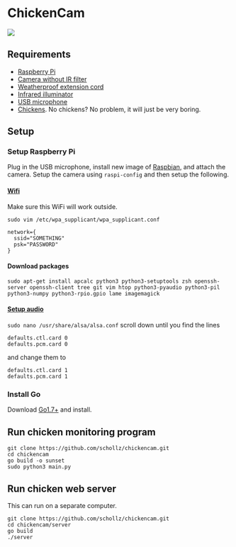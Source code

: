 # ChickenCam

![](https://raw.githubusercontent.com/schollz/hens/master/server/static/img/chicken.png)

## Requirements

- [Raspberry Pi](https://www.amazon.com/Raspberry-Pi-RASP-PI-3-Model-Motherboard/dp/B01CD5VC92/ref=sr_1_4?s=pc&ie=UTF8&qid=1473017394&sr=1-4&keywords=raspberry+pi)
- [Camera without IR filter](https://www.amazon.com/gp/product/B00KX3HS4K/ref=oh_aui_detailpage_o01_s00?ie=UTF8&psc=1)
- [Weatherproof extension cord](https://www.amazon.com/gp/product/B00OS7ELK6/ref=oh_aui_detailpage_o05_s00?ie=UTF8&psc=1)
- [Infrared illuminator](https://www.amazon.com/CMVision-WideAngle-60-80-Degree-Illuminator/dp/B00YSP8YSS/ref=sr_1_4?ie=UTF8&qid=1473099576&sr=8-4&keywords=ir+illumination)
- [USB microphone](https://www.amazon.com/gp/product/B014MASID4/ref=oh_aui_detailpage_o06_s00?ie=UTF8&psc=1)
- [Chickens](https://cse.google.com/cse?cx=008732268318596706411:nhtd4cwl5xu&q=chickens&oq=chickens&gs_l=partner.3...1329.2438.0.2513.10.9.0.1.1.0.152.791.3j5.8.0.gsnos%2Cn%3D13...0.981j163459j9j1..1ac.1.25.partner..4.6.472.KwyGWJjj03s#gsc.tab=0&gsc.q=chickens%20for%20sale&gsc.sort=). No chickens? No problem, it will just be very boring.

## Setup

### Setup Raspberry Pi

Plug in the USB microphone, install new image of [Raspbian](https://www.raspberrypi.org/downloads/raspbian/), and attach the camera. Setup the camera using `raspi-config` and then setup the following.

#### [Wifi](https://www.raspberrypi.org/documentation/configuration/wireless/wireless-cli.md)

Make sure this WiFi will work outside.

`sudo vim /etc/wpa_supplicant/wpa_supplicant.conf`

    network={
      ssid="SOMETHING"
      psk="PASSWORD"
    }


#### Download packages

```
sudo apt-get install apcalc python3 python3-setuptools zsh openssh-server openssh-client tree git vim htop python3-pyaudio python3-pil python3-numpy python3-rpio.gpio lame imagemagick
```

#### [Setup audio](http://raspberrypi.stackexchange.com/questions/37177/best-way-to-setup-usb-mic-as-system-default-on-raspbian-jessie)

`sudo nano /usr/share/alsa/alsa.conf` scroll down until you find the lines

    defaults.ctl.card 0
    defaults.pcm.card 0

and change them to

    defaults.ctl.card 1
    defaults.pcm.card 1

### Install Go

Download [Go1.7+](https://golang.org/dl/) and install.

## Run chicken monitoring program

```
git clone https://github.com/schollz/chickencam.git
cd chickencam
go build -o sunset
sudo python3 main.py
```

## Run chicken web server

This can run on a separate computer.

```
git clone https://github.com/schollz/chickencam.git
cd chickencam/server
go build
./server
```

